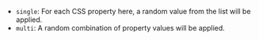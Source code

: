 -   `single`: For each CSS property here, a random value from the list will be applied.
-   `multi`: A random combination of property values will be applied.
